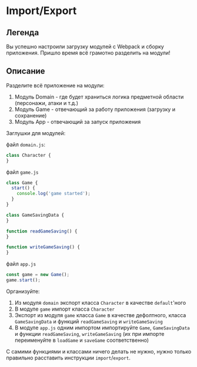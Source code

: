 # Import/Export

## Легенда

Вы успешно настроили загрузку модулей с Webpack и сборку приложения. Пришло время всё грамотно разделить на модули!

## Описание

Разделите всё приложение на модули:
1. Модуль Domain - где будет храниться логика предметной области (персонажи, атаки и т.д.)
3. Модуль Game - отвечающий за работу приложения (загрузку и сохранение)
4. Модуль App - отвечающий за запуск приложения

Заглушки для модулей:

файл `domain.js`:
```javascript
class Character {
}
```

файл `game.js`
```javascript
class Game {
  start() {
    console.log('game started');
  }
}

class GameSavingData {
}

function readGameSaving() {
}

function writeGameSaving() {
}
```

файл `app.js`
```javascript
const game = new Game();
game.start();
```

Организуйте:
1. Из модуля `domain` экспорт класса `Character` в качестве `default`'ного
1. В модуле `game` импорт класса `Character`
1. Экспорт из модуля `game` класса `Game` в качестве дефолтного, класса `GameSavingData` и функций `readGameSaving` и `writeGameSaving`
1. В модуле `app.js` одним импортом импортируйте `Game`, `GameSavingData` и функции `readGameSaving`, `writeGameSaving` (их при импорте переименуйте в `loadGame` и `saveGame` соответственно)

С самими функциями и классами ничего делать не нужно, нужно только правильно расставить инструкции `import`/`export`.